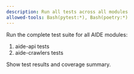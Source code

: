 ```yaml
---
description: Run all tests across all modules
allowed-tools: Bash(pytest:*), Bash(poetry:*)
---
```


Run the complete test suite for all AIDE modules:

1. aide-api tests
2. aide-crawlers tests

Show test results and coverage summary.
